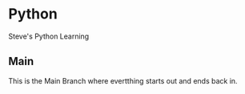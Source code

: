 # Python

Steve's Python Learning

## Main

This is the Main Branch where evertthing starts out and ends back in.